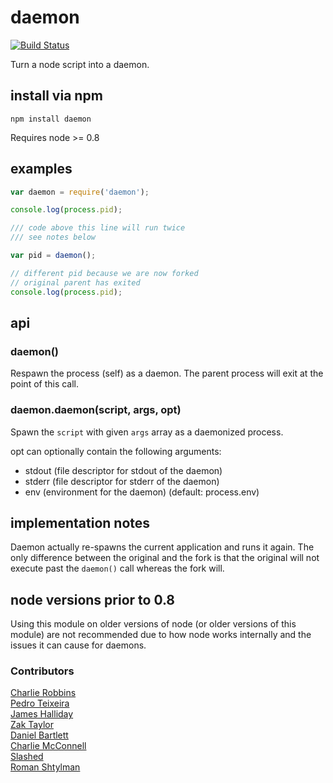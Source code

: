 # daemon

[![Build Status](https://secure.travis-ci.org/indexzero/daemon.node.png)](http://travis-ci.org/indexzero/daemon.node)

Turn a node script into a daemon.

## install via npm

```
npm install daemon
```

Requires node >= 0.8

## examples

```javascript
var daemon = require('daemon');

console.log(process.pid);

/// code above this line will run twice
/// see notes below

var pid = daemon();

// different pid because we are now forked
// original parent has exited
console.log(process.pid);
```

## api

### daemon()

Respawn the process (self) as a daemon. The parent process will exit at the point of this call.

### daemon.daemon(script, args, opt)

Spawn the `script` with given `args` array as a daemonized process.

opt can optionally contain the following arguments:
* stdout (file descriptor for stdout of the daemon)
* stderr (file descriptor for stderr of the daemon)
* env (environment for the daemon) (default: process.env)

## implementation notes

Daemon actually re-spawns the current application and runs it again. The only difference between the original and the fork is that the original will not execute past the `daemon()` call whereas the fork will.

## node versions prior to 0.8

Using this module on older versions of node (or older versions of this module) are not recommended due to how node works internally and the issues it can cause for daemons.

### Contributors
[Charlie Robbins](http://nodejitsu.com)  
[Pedro Teixeira](https://github.com/pgte)  
[James Halliday](https://github.com/substack)  
[Zak Taylor](https://github.com/dobl)  
[Daniel Bartlett](https://github.com/danbuk)  
[Charlie McConnell](https://github.com/AvianFlu)  
[Slashed](http://github.com/slashed)  
[Roman Shtylman](http://github.com/shtylman)  

